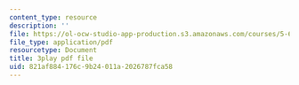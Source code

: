 ```yaml
---
content_type: resource
description: ''
file: https://ol-ocw-studio-app-production.s3.amazonaws.com/courses/5-60-thermodynamics-kinetics-spring-2008/821af884176c9b24011a2026787fca58_DOq2YChGmlg.pdf
file_type: application/pdf
resourcetype: Document
title: 3play pdf file
uid: 821af884-176c-9b24-011a-2026787fca58
---
```

